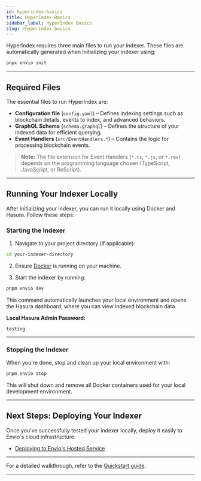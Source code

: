 ```yaml
---
id: hyperindex-basics
title: HyperIndex Basics
sidebar_label: HyperIndex Basics
slug: /hyperindex-basics
---
```


HyperIndex requires three main files to run your indexer. These files are automatically generated when initializing your indexer using:

```bash
pnpx envio init
```

---

## Required Files

The essential files to run HyperIndex are:

- **Configuration file** (`config.yaml`) – Defines indexing settings such as blockchain details, events to index, and advanced behaviors.
- **GraphQL Schema** (`schema.graphql`) – Defines the structure of your indexed data for efficient querying.
- **Event Handlers** (`src/EventHandlers.*`) – Contains the logic for processing blockchain events.

> **Note:** The file extension for Event Handlers (`*.ts`, `*.js`, or `*.res`) depends on the programming language chosen (TypeScript, JavaScript, or ReScript).

---

## Running Your Indexer Locally

After initializing your indexer, you can run it locally using Docker and Hasura. Follow these steps:

### Starting the Indexer

1. Navigate to your project directory (if applicable):

```bash
cd your-indexer-directory
```

2. Ensure [Docker](https://www.docker.com/products/docker-desktop/) is running on your machine.

3. Start the indexer by running:

```bash
pnpm envio dev
```

This command automatically launches your local environment and opens the Hasura dashboard, where you can view indexed blockchain data.

**Local Hasura Admin Password:**

```
testing
```

---

### Stopping the Indexer

When you're done, stop and clean up your local environment with:

```bash
pnpm envio stop
```

This will shut down and remove all Docker containers used for your local development environment.

---

## Next Steps: Deploying Your Indexer

Once you've successfully tested your indexer locally, deploy it easily to Envio's cloud infrastructure:

- [Deploying to Envio's Hosted Service](./hosted-service)

---

For a detailed walkthrough, refer to the [Quickstart guide](../contract-import.md).

---
